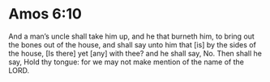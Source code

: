 # Amos 6:10

And a man’s uncle shall take him up, and he that burneth him, to bring out the bones out of the house, and shall say unto him that [is] by the sides of the house, [Is there] yet [any] with thee? and he shall say, No. Then shall he say, Hold thy tongue: for we may not make mention of the name of the LORD.